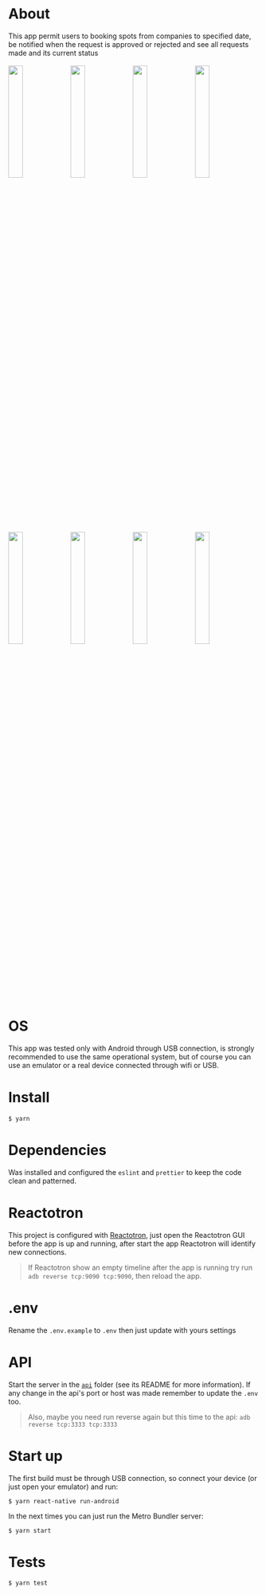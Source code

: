 # About
This app permit users to booking spots from companies to specified date, be notified when the request is approved or rejected and see all requests made and its current status<br /><br />
<img src="https://raw.githubusercontent.com/DiegoVictor/omnistack-9/master/app/screenshots/dashboard.jpg" width="24%" />
<img src="https://raw.githubusercontent.com/DiegoVictor/omnistack-9/master/app/screenshots/book.jpg" width="24%" />
<img src="https://raw.githubusercontent.com/DiegoVictor/omnistack-9/master/app/screenshots/calendar.jpg" width="24%" />
<img src="https://raw.githubusercontent.com/DiegoVictor/omnistack-9/master/app/screenshots/booked.jpg" width="24%" />
<img src="https://raw.githubusercontent.com/DiegoVictor/omnistack-9/master/app/screenshots/approved.jpg" width="24%" />
<img src="https://raw.githubusercontent.com/DiegoVictor/omnistack-9/master/app/screenshots/bookings.jpg" width="24%" />
<img src="https://raw.githubusercontent.com/DiegoVictor/omnistack-9/master/app/screenshots/canceled.jpg" width="24%" />
<img src="https://raw.githubusercontent.com/DiegoVictor/omnistack-9/master/app/screenshots/login.jpg" width="24%" />

# OS
This app was tested only with Android through USB connection, is strongly recommended to use the same operational system, but of course you can use an emulator or a real device connected through wifi or USB.

# Install
```
$ yarn
```

# Dependencies
Was installed and configured the `eslint` and `prettier` to keep the code clean and patterned.

# Reactotron
This project is configured with [Reactotron](https://github.com/infinitered/reactotron), just open the Reactotron GUI before the app is up and running, after start the app Reactotron will identify new connections.
> If Reactotron show an empty timeline after the app is running try run `adb reverse tcp:9090 tcp:9090`, then reload the app.

# .env
Rename the `.env.example` to `.env` then just update with yours settings

# API
Start the server in the [`api`](https://github.com/DiegoVictor/omnistack-8/tree/master/api) folder (see its README for more information). If any change in the api's port or host was made remember to update the `.env` too.
> Also, maybe you need run reverse again but this time to the api: `adb reverse tcp:3333 tcp:3333`

# Start up
The first build must be through USB connection, so connect your device (or just open your emulator) and run:
```
$ yarn react-native run-android
```

In the next times you can just run the Metro Bundler server:
```
$ yarn start
```

# Tests
```
$ yarn test
```
